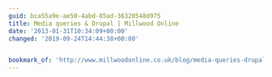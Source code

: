```yaml
---
guid: bca55a9e-ae50-4abd-85ad-36320548d975
title: Media queries & Drupal | Millwood Online
date: '2013-01-31T10:34:09+00:00'
changed: '2019-09-24T14:44:38+00:00'


bookmark_of: 'http://www.millwoodonline.co.uk/blog/media-queries-drupal'
---
```




